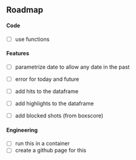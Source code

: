 ## Roadmap

#### Code

- [ ] use functions

#### Features

- [ ] parametrize date to allow any date in the past
- [ ] error for today and future
- [ ] add hits to the dataframe
- [ ] add highlights to the dataframe
- [ ] add blocked shots (from boxscore)


#### Engineering

- [ ] run this in a container
- [ ] create a github page for this